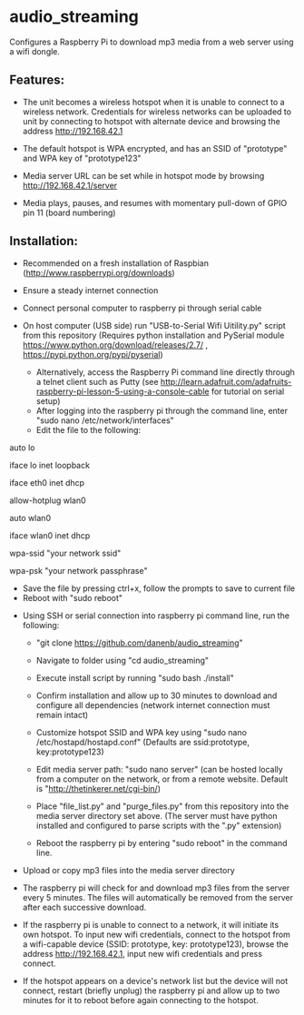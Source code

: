 audio_streaming
===============

Configures a Raspberry Pi to download mp3 media from a web server using a wifi dongle.



Features:
---------

* The unit becomes a wireless hotspot when it is unable to connect to a wireless network. Credentials for wireless networks can be uploaded to unit by connecting to hotspot with alternate device and browsing the address http://192.168.42.1

* The default hotspot is WPA encrypted, and has an SSID of "prototype" and WPA key of "prototype123"

* Media server URL can be set while in hotspot mode by browsing http://192.168.42.1/server

* Media plays, pauses, and resumes with momentary pull-down of GPIO pin 11 (board numbering)



Installation:
-------------

* Recommended on a fresh installation of Raspbian (http://www.raspberrypi.org/downloads)

* Ensure a steady internet connection
 
* Connect personal computer to raspberry pi through serial cable

* On host computer (USB side) run "USB-to-Serial Wifi Uitility.py" script from this repository (Requires python installation and PySerial module https://www.python.org/download/releases/2.7/ , https://pypi.python.org/pypi/pyserial)
  - Alternatively, access the Raspberry Pi command line directly through a telnet client such as Putty (see http://learn.adafruit.com/adafruits-raspberry-pi-lesson-5-using-a-console-cable for tutorial on serial setup)
  - After logging into the raspberry pi through the command line, enter "sudo nano /etc/network/interfaces"
  - Edit the file to the following:

auto lo


iface lo inet loopback

iface eth0 inet dhcp


allow-hotplug wlan0

auto wlan0

iface wlan0 inet dhcp

  wpa-ssid "your network ssid"
  
  wpa-psk "your network passphrase"
  
  
  
  - Save the file by pressing ctrl+x, follow the prompts to save to current file
  - Reboot with "sudo reboot"

* Using SSH or serial connection into raspberry pi command line, run the following: 

  - "git clone https://github.com/danenb/audio_streaming"

  - Navigate to folder using "cd audio_streaming"

  - Execute install script by running "sudo bash ./install"

  - Confirm installation and allow up to 30 minutes to download and configure all dependencies (network internet connection must remain intact)

  - Customize hotspot SSID and WPA key using "sudo nano /etc/hostapd/hostapd.conf" (Defaults are ssid:prototype, key:prototype123)

  - Edit media server path: "sudo nano server" (can be hosted locally from a computer on the network, or from a remote website. Default is "http://thetinkerer.net/cgi-bin/)
  
  - Place "file_list.py" and "purge_files.py" from this repository into the media server directory set above. (The server must have python installed and configured to parse scripts with the ".py" extension)
  
  - Reboot the raspberry pi by entering "sudo reboot" in the command line.

* Upload or copy mp3 files into the media server directory

* The raspberry pi will check for and download mp3 files from the server every 5 minutes. The files will automatically be removed from the server after each successive download.

* If the raspberry pi is unable to connect to a network, it will initiate its own hotspot. To input new wifi credentials, connect to the hotspot from a wifi-capable device (SSID: prototype, key: prototype123), browse the address http://192.168.42.1, input new wifi credentials and press connect.

* If the hotspot appears on a device's network list but the device will not connect, restart (briefly unplug) the raspberry pi and allow up to two minutes for it to reboot before again connecting to the hotspot.
